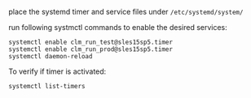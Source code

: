 place the systemd timer and service files under ```/etc/systemd/system/```

run following systmctl commands to enable the desired services:
```
systemctl enable clm_run_test@sles15sp5.timer
systemctl enable clm_run_prod@sles15sp5.timer
systemctl daemon-reload
```

To verify if timer is activated:
```
systemctl list-timers
```
